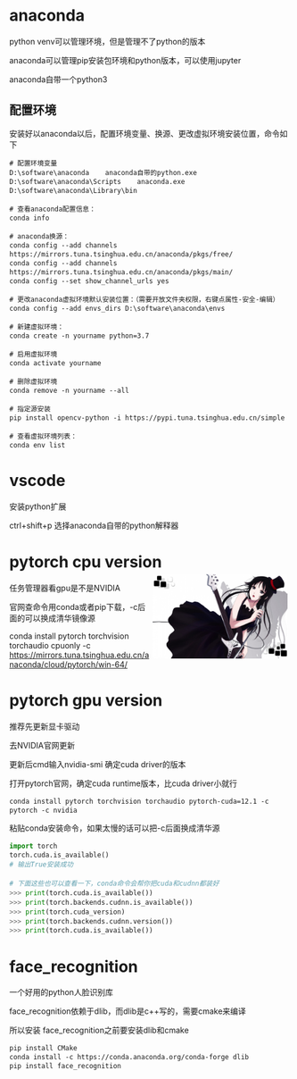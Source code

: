 # anaconda

python venv可以管理环境，但是管理不了python的版本

anaconda可以管理pip安装包环境和python版本，可以使用jupyter

anaconda自带一个python3

## 配置环境

安装好以anaconda以后，配置环境变量、换源、更改虚拟环境安装位置，命令如下

```shell
# 配置环境变量
D:\software\anaconda	anaconda自带的python.exe
D:\software\anaconda\Scripts 	anaconda.exe
D:\software\anaconda\Library\bin

# 查看anaconda配置信息：
conda info

# anaconda换源：
conda config --add channels https://mirrors.tuna.tsinghua.edu.cn/anaconda/pkgs/free/
conda config --add channels https://mirrors.tuna.tsinghua.edu.cn/anaconda/pkgs/main/
conda config --set show_channel_urls yes

# 更改anaconda虚拟环境默认安装位置：（需要开放文件夹权限，右键点属性-安全-编辑）
conda config --add envs_dirs D:\software\anaconda\envs

# 新建虚拟环境：
conda create -n yourname python=3.7

# 启用虚拟环境
conda activate yourname

# 删除虚拟环境
conda remove -n yourname --all

# 指定源安装
pip install opencv-python -i https://pypi.tuna.tsinghua.edu.cn/simple

# 查看虚拟环境列表：
conda env list
```

# vscode

安装python扩展

ctrl+shift+p	选择anaconda自带的python解释器



# pytorch cpu version<img src="../可露希尔/assets/m.jpeg" width=48% align=right hspace="5" vspace="5"/>

任务管理器看gpu是不是NVIDIA

官网查命令用conda或者pip下载，-c后面的可以换成清华镜像源

conda install pytorch torchvision torchaudio cpuonly -c https://mirrors.tuna.tsinghua.edu.cn/anaconda/cloud/pytorch/win-64/



# pytorch gpu version

推荐先更新显卡驱动

去NVIDIA官网更新

更新后cmd输入nvidia-smi 确定cuda driver的版本

打开pytorch官网，确定cuda runtime版本，比cuda driver小就行

```shell
conda install pytorch torchvision torchaudio pytorch-cuda=12.1 -c pytorch -c nvidia
```

粘贴conda安装命令，如果太慢的话可以把-c后面换成清华源

```python
import torch 
torch.cuda.is_available()
# 输出True安装成功

# 下面这些也可以查看一下，conda命令会帮你把cuda和cudnn都装好
>>> print(torch.cuda.is_available())
>>> print(torch.backends.cudnn.is_available())
>>> print(torch.cuda_version)
>>> print(torch.backends.cudnn.version())
>>> print(torch.cuda.is_available())
```

#  face_recognition

一个好用的python人脸识别库

 face_recognition依赖于dlib，而dlib是c++写的，需要cmake来编译

所以安装 face_recognition之前要安装dlib和cmake

```shell
pip install CMake
conda install -c https://conda.anaconda.org/conda-forge dlib
pip install face_recognition
```

